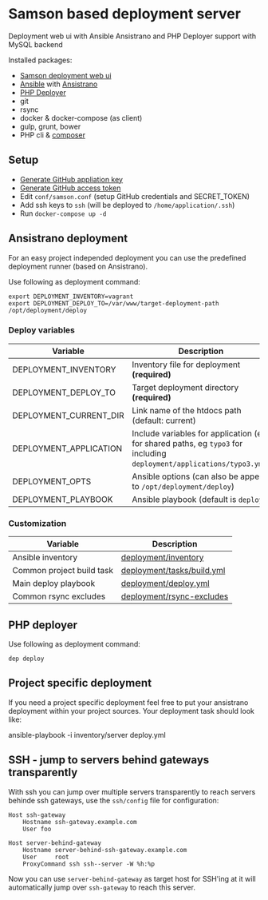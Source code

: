 # Samson based deployment server

Deployment web ui with Ansible Ansistrano and PHP Deployer support with MySQL backend

Installed packages:
* [Samson deployment web ui](https://github.com/zendesk/samson)
* [Ansible](https://www.ansible.com/) with [Ansistrano](https://github.com/ansistrano)
* [PHP Deployer](http://deployer.org/)
* git
* rsync
* docker & docker-compose (as client)
* gulp, grunt, bower
* PHP cli & [composer](https://getcomposer.org/)

## Setup

* [Generate GitHub appliation key](https://github.com/settings/developers) 
* [Generate GitHub access token](https://github.com/settings/tokens)
* Edit `conf/samson.conf` (setup GitHub credentials and SECRET_TOKEN)
* Add ssh keys to `ssh` (will be deployed to `/home/application/.ssh`)
* Run `docker-compose up -d`



## Ansistrano deployment

For an easy project independed deployment you can use the predefined deployment runner (based on Ansistrano).

Use following as deployment command:

```
export DEPLOYMENT_INVENTORY=vagrant
export DEPLOYMENT_DEPLOY_TO=/var/www/target-deployment-path
/opt/deployment/deploy
```

### Deploy variables

Variable                       | Description
------------------------------ | ------------------------------------------------------
DEPLOYMENT_INVENTORY           | Inventory file for deployment **(required)**
DEPLOYMENT_DEPLOY_TO           | Target deployment directory **(required)**
DEPLOYMENT_CURRENT_DIR         | Link name of the htdocs path (default: current)
DEPLOYMENT_APPLICATION         | Include variables for application (eg. for shared paths, eg `typo3` for including `deployment/applications/typo3.yml`)
DEPLOYMENT_OPTS                | Ansible options (can also be append to `/opt/deployment/deploy`)
DEPLOYMENT_PLAYBOOK            | Ansible playbook (default is `deploy`)

### Customization

Variable                    | Description
--------------------------- | ------------------------------------------------------
Ansible inventory           | [deployment/inventory](deployment/inventory)
Common project build task   | [deployment/tasks/build.yml](deployment/tasks/build.yml)
Main deploy playbook        | [deployment/deploy.yml](deployment/deploy.yml)
Common rsync excludes       | [deployment/rsync-excludes](deployment/rsync-excludes)

## PHP deployer
Use following as deployment command:

```
dep deploy
```


## Project specific deployment

If you need a project specific deployment feel free to put your ansistrano deployment within your project sources.
Your deployment task should look like:

ansible-playbook -i inventory/server deploy.yml

## SSH - jump to servers behind gateways transparently

With ssh you can jump over multiple servers transparently to reach servers behinde ssh gateways, use the `ssh/config` 
file for configuration:

```
Host ssh-gateway
    Hostname ssh-gateway.example.com
    User foo

Host server-behind-gateway
    Hostname server-behind-ssh-gateway.example.com
    User     root
    ProxyCommand ssh ssh--server -W %h:%p
```

Now you can use `server-behind-gateway` as target host for SSH'ing at it will automatically jump over `ssh-gateway` to
reach this server.
